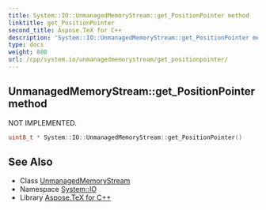 ```yaml
---
title: System::IO::UnmanagedMemoryStream::get_PositionPointer method
linktitle: get_PositionPointer
second_title: Aspose.TeX for C++
description: 'System::IO::UnmanagedMemoryStream::get_PositionPointer method. NOT IMPLEMENTED in C++.'
type: docs
weight: 800
url: /cpp/system.io/unmanagedmemorystream/get_positionpointer/
---
```

## UnmanagedMemoryStream::get_PositionPointer method


NOT IMPLEMENTED.

```cpp
uint8_t * System::IO::UnmanagedMemoryStream::get_PositionPointer()
```

## See Also

* Class [UnmanagedMemoryStream](../)
* Namespace [System::IO](../../)
* Library [Aspose.TeX for C++](../../../)
